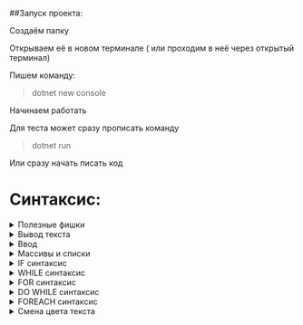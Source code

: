 ##Запуск проекта:

Создаём папку

Открываем её в новом терминале ( или проходим в неё через открытый терминал)

Пишем команду: 

>dotnet new console

Начинаем работать

Для теста может сразу прописать команду 

>dotnet run

Или сразу начать писать код

# Синтаксис:

<details><summary>Полезные фишки</summary>
<p>

```C++
Console.Clear(); /* Очистка терминала ( экрана) */
Console.ReadLine();/* В конце программы ожидает ENTER */
```

</p>
</details>

<details><summary>Вывод текста</summary>
<p>

```C++
/* Печать без перехода на новую строку*/
Console.Write("Text");
/* Печать с преходом на новую строчку*/
Console.WriteLine("Text");
Console.Write("Text\n"); /* внутири \n используется как перенос строки */
Write($"Text {name} and {age}") /* выводит текст и использует параметры */
Write($"Text {0} and {1}",name , age) /* выводит текст и использует параметры */
Write("Text - " + a + " Next - " + b)
```

</p>
</details>

<details><summary>Ввод</summary>
<p>

```C++
Console.ReadLine(); /* Вводит СТРОЧКУ введённую в терминал */
/* ВАЖНО! ввод всегда строчный! */
int a = int.Parse(Console.ReadLine()); /* То что вводится перевожится в int */
int a = Convert.ToInt(Console.ReadLine()); /* То что вводится перевожится в int */
Console.ReadKey(); /* Вроде как собирает нажатие кнопки */
/* Схема записи нажатия кнопки */
Console.WriteLine("Press a Button");
ConsoleKeyInfo but = Console.ReadKey();
Console.WriteLine(but.Key.ToString());
```

</p>
</details>

<details><summary>Массивы и списки</summary>
<p>

### Массивы:

```C++
/* Создание массива */
int[] array = new int[10];
int[] array1 = new int[] { 1, 3, 5, 7, 9 };
/* Замена или вывод */
array[0] = 20;
Console.WriteLine(array[1]);
/* Длина массива */
array.Length
```

### Списки:

```C++
/* Создание списка */
List<string> people = new List<string>(16);
List<string> people = new List<string>(){"Tom","Bill","Kate",};
/* Добавление эллемента в список */
people.Add("Bob");/* Вставляет в конец */
people.Incert(0,"Bob");/* Вставляет в начало */
/* Удаление эллемента из списока */
people.RemoveAt(1)/* Удалаяет эллемент под индексом 1*/
people.Remove("Tom")/* Удалаяет эллемент Том*/
/* Поиск эллемента */
people.Contains("Bob") /* Проверяет есть ли в списке Боб */
people.Exists(p => p.Length == 3)/* Проверяет если ли эллемент длиной 3 символа */
people.Find(p => p.Length == 3)/* Находит первого у кого в эллементе 3 символа */
people.FindAll(p => p.Length == 3)/* Находит всех у кого в эллементе 3 символа */
/* Длина списка */
people.Count /* Длина списка */
```

</p>
</details>

<details><summary>IF синтаксис</summary>
<p>

```C++
/* Стандартный вариант */
if ( a > b )
{
   Console.Write($" {a} > {b}");
}
else if ( a < b )
{
   Console.Write($" {a} < {b}");
}
else
{
   Console.Write($" {a} = {b}");
}
/* Короткий вариант */
if ( a > b ) Console.Write($" {a} > {b}");
else if ( a < b ) Console.Write($" {a} < {b}");
else Console.Write($" {a} = {b}");
/* Особый вариант */
int z = x < y ? (x+y) : (x-y)/* Нужно практиковаться - если True первая формула, если false вторая */

```

</p>
</details>

<details><summary>WHILE синтаксис</summary>
<p>

```C++
while ( i < length)
{
   Console.WriteLine("Test {i}");
   i++;
}

```

</p>
</details>

<details><summary>FOR синтаксис</summary>
<p>

```C++
/* Цикл стандартный */
for (int i = 0; i<length ; i++)
{
   Console.WriteLine("Test {i}");
}
/* Цикл не стандартный */
for (Console.WriteLine("Начало выполнения цикла"); i < 4; Console.WriteLine($"i = {i}"))
{
    i++;
}
for (int i = 1, j = 1; i < 10; i++, j++)
    Console.WriteLine($"{i * j}");

```

</p>
</details>

<details><summary>DO WHILE синтаксис</summary>
<p>

```C++
/* Схема цикла */
int i = 6;
do
{
    Console.WriteLine(i);
    i--;
}
while (i > 0);
```

</p>
</details>

<details><summary>FOREACH синтаксис</summary>
<p>

```C++
/* Схема цикла */
foreach(char c in "Tom")
{
    Console.WriteLine(c);
}
```

</p>
</details>

<details><summary>Смена цвета текста</summary>
<p>

```C++
Console.ForegroundColor = ConsoleColor.Green; // устанавливаем цвет
Console.WriteLine("...");
Console.ResetColor(); // сбрасываем в стандартный
```

</p>
</details>